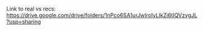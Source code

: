 Link to real vs recs: https://drive.google.com/drive/folders/1nPco6SA1urJwIroIyLIkZi6tIQVzvgJL?usp=sharing
